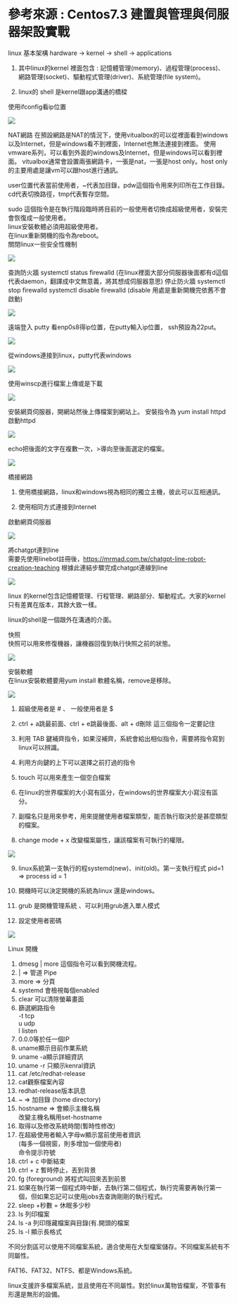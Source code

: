 # 參考來源 : Centos7.3 建置與管理與伺服器架設實戰

linux 基本架構
hardware -> kernel -> shell -> applications

1. 其中linux的kernel 裡面包含 : 記憶體管理(memory)、過程管理(process)、網路管理(socket)、驅動程式管理(driver)、系統管理(file system)。

2. linux的 shell 是kernel跟app溝通的橋樑

使用ifconfig看ip位置

![](https://i.imgur.com/G0VctXM.png)

NAT網路
在預設網路是NAT的情況下，使用vitualbox的可以從裡面看到windows以及Internet，但是windows看不到裡面，Internet也無法連接到裡面。
使用vmware系列，可以看到外面的windows及Internet，但是windows可以看到裡面。
vitualbox通常會設置兩張網路卡，一張是nat，一張是host only。host only 的主要用處是讓vm可以跟host進行通訊。

user位置代表當前使用者，~代表加目錄，pdw這個指令用來列印所在工作目錄。
cd代表切換路徑，tmp代表暫存空間。

sudo 這個指令是在執行階段臨時將目前的一般使用者切換成超級使用者，安裝完會恢復成一般使用者。  
linux安裝軟體必須用超級使用者。  
在linux重新開機的指令為reboot。  
關閉linux一些安全性機制


![](https://i.imgur.com/8xTUUlS.png)


查詢防火牆 systemctl status firewalld (在linux裡面大部分伺服器後面都有d這個代表daemon，翻譯成中文無意義，將其想成伺服器意思)
停止防火牆 
systemctl stop firewalld
systemctl disable firewalld (disable 用處是重新開機完依舊不會啟動)


![](https://i.imgur.com/LObPrWp.png)


遠端登入
putty
看enp0s8得ip位置，在putty輸入ip位置，
ssh預設為22put。


![](https://i.imgur.com/swQmsyc.png)


從windows連接到linux，putty代表windows


![](https://i.imgur.com/lMZY4yE.png)


使用winscp進行檔案上傳或是下載


![](https://i.imgur.com/RMDHHeF.jpg)


安裝網頁伺服器，開網站然後上傳檔案到網站上。
安裝指令為 yum install httpd
啟動httpd


![](https://i.imgur.com/HuAsvAB.png)


echo把後面的文字在複數一次，>導向至後面選定的檔案。


![](https://i.imgur.com/ohwSmZ2.png)

橋接網路
1. 使用橋接網路，linux和windows視為相同的獨立主機，彼此可以互相通訊。
 
2. 使用相同方式連接到Internet

啟動網頁伺服器

![](https://i.imgur.com/bBnsBa3.jpg)

將chatgpt連到line  
需要先使用linebot註冊後，https://mrmad.com.tw/chatgpt-line-robot-creation-teaching 根據此連結步驟完成chatgpt連線到line


![](https://i.imgur.com/Dxbb09C.jpg)


linux 的kernel包含記憶體管理、行程管理、網路部分、驅動程式。大家的kernel只有差異在版本，其餘大致一樣。

linux的shell是一個跟外在溝通的介面。

快照  
快照可以用來修復機器，讓機器回復到執行快照之前的狀態。

![](https://i.imgur.com/4rqIaeR.jpg)

安裝軟體  
在linux安裝軟體要用yum install 軟體名稱，remove是移除。

![](https://i.imgur.com/vwvIdKm.jpg)


1. 超級使用者是 # 、 一般使用者是 $  

2. ctrl + a跳最前面、ctrl + e跳最後面、alt + d刪除 這三個指令一定要記住  

3. 利用 TAB 鍵補齊指令，如果沒補齊，系統會給出相似指令，需要將指令寫到linux可以辨識。  

4. 利用方向鍵的上下可以選擇之前打過的指令  

5. touch 可以用來產生一個空白檔案  

6.  在linux的世界檔案的大小寫有區分，在windows的世界檔案大小寫沒有區分。  

7.  副檔名只是用來參考，用來提醒使用者檔案類型，能否執行取決於是甚麼類型的檔案。  

8. change mode + x 改變檔案屬性，讓該檔案有可執行的權限。  

![](https://i.imgur.com/iplTHeL.png)

9. linux系統第一支執行的程systemd(new)、init(old)。第一支執行程式 pid=1 => process id  = 1  

10. 開機時可以決定開機的系統為linux 還是windows。  
11. grub 是開機管理系統 、可以利用grub進入單人模式  

12. 設定使用者密碼  

![](https://i.imgur.com/dkWB5Cg.png)

Linux 開機  

1. dmesg | more 這個指令可以看到開機流程。  
2. | => 管道 Pipe
3. more => 分頁  
2. systemd 會檢視每個enabled  
3. clear 可以清除螢幕畫面  
4. 篩選網路指令  
   -t tcp   
   u  udp  
   l  listen  
5. 0.0.0等於任一個IP  
6. uname顯示目前作業系統  
7. uname -a顯示詳細資訊  
8.  uname -r 只顯示kenral資訊  
9. cat /etc/redhat-release  
10. cat觀察檔案內容   
11. redhat-release版本訊息  
12. ~  => 加目錄 (home directory)  
13. hostname => 會顯示主機名稱  
    改變主機名稱用set-hostname   
14. 取得以及修改系統時間(暫時性修改)  
15. 在超級使用者輸入字母w顯示當前使用者資訊  
    (每多一個視窗，則多增加一個使用者)  
命令提示符號
1. ctrl + c 中斷結束  
2. ctrl + z 暫時停止，丟到背景  
3. fg (foreground) 將程式叫回來丟到前景  
4. 如果在執行第一個程式時中斷，去執行第二個程式，執行完需要再執行第一個，但如果忘記可以使用jobs去查詢剛剛的執行程式。  
5. sleep +秒數 = 休眠多少秒  
6. ls 列印檔案   
7. ls -a 列印隱藏檔案與目錄(有.開頭的檔案   
8. ls -l 顯示長格式  

不同分割區可以使用不同檔案系統，適合使用在大型檔案儲存。不同檔案系統有不同屬性。  

FAT16、FAT32、NTFS、都是Windows系統。  

linux支援許多檔案系統，並且使用在不同屬性。對於linux萬物皆檔案，不管事有形還是無形的設備。  
